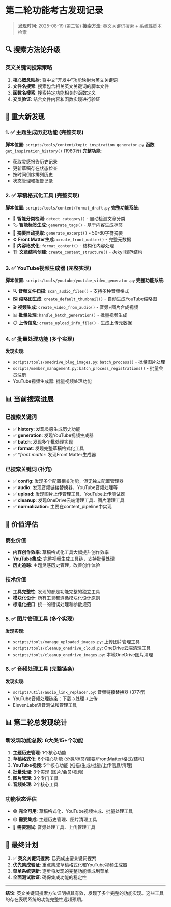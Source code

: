 # 第二轮功能考古发现记录

> **发现时间**: 2025-08-19 (第二轮)
> **搜索方法**: 英文关键词搜索 + 系统性脚本检索

## 🔍 搜索方法论升级

### 英文关键词搜索策略
1. **核心概念映射**: 将中文"开发中"功能映射为英文关键词
2. **文件名搜索**: 搜索包含相关英文关键词的脚本文件
3. **函数名搜索**: 搜索特定功能相关的函数定义
4. **交叉验证**: 结合文件内容和函数实现进行验证

## 🎯 重大新发现

### 1. ✅ 主题生成历史功能 (完整实现)
**脚本位置**: `scripts/tools/content/topic_inspiration_generator.py`
**函数**: `get_inspiration_history()` (1980行)
**完整功能**:
- 获取灵感报告历史记录
- 更新草稿存在状态检查
- 按时间倒序排列历史
- 状态管理和报告记录

### 2. ✅ 草稿格式化工具 (完整实现)
**脚本位置**: `scripts/tools/content/format_draft.py`
**完整功能系统**:
- 🎯 **智能分类检测**: `detect_category()` - 自动检测文章分类
- 🏷️ **智能标签生成**: `generate_tags()` - 基于内容生成标签
- 📝 **摘要自动提取**: `generate_excerpt()` - 50-60字符摘要
- ⚙️ **Front Matter生成**: `create_front_matter()` - 完整元数据
- 📄 **内容格式化**: `format_content()` - 结构化内容处理
- 🏗️ **文章结构创建**: `create_content_structure()` - Jekyll规范结构

### 3. ✅ YouTube视频生成器 (完整实现)
**脚本位置**: `scripts/tools/youtube/youtube_video_generator.py`
**完整功能系统**:
- 🔍 **音频文件扫描**: `scan_audio_files()` - 支持多种音频格式
- 🖼️ **缩略图生成**: `create_default_thumbnail()` - 自动生成YouTube缩略图
- 🎬 **视频生成**: `create_video_from_audio()` - 音频+图片合成视频
- 📊 **批量处理**: `handle_batch_generation()` - 批量视频生成
- 📋 **上传信息**: `create_upload_info_file()` - 生成上传元数据

### 4. ✅ 批量处理功能 (多个实现)
**发现实现**:
- `scripts/tools/onedrive_blog_images.py`: `batch_process()` - 批量图片处理
- `scripts/member_management.py`: `batch_process_registrations()` - 批量会员注册
- YouTube视频生成器: 批量视频处理功能

## 📊 当前搜索进展

### 已搜索关键词
- ✅ **history**: 发现灵感生成历史功能
- ✅ **generation**: 发现YouTube视频生成器
- ✅ **batch**: 发现多个批处理实现
- ✅ **format**: 发现完整草稿格式化工具
- ✅ **front.*matter**: 发现Front Matter生成器

### 已搜索关键词 (补充)
- ✅ **config**: 发现多个配置相关功能，但无独立配置管理器
- ✅ **audio**: 发现音频链接替换器、YouTube音频处理等
- ✅ **upload**: 发现图片上传管理工具、YouTube上传测试器
- ✅ **cleanup**: 发现OneDrive云端清理工具、图片清理工具
- ✅ **normalization**: 主要在content_pipeline中实现

## 🚀 价值评估

### 商业价值
- **内容创作效率**: 草稿格式化工具大幅提升创作效率
- **YouTube集成**: 完整视频生成工具链，支持批量处理
- **历史追踪**: 主题灵感历史管理，改善创作体验

### 技术价值
- **工具完整性**: 发现的都是功能完整的独立工具
- **模块化设计**: 所有工具都遵循模块化设计原则
- **标准化接口**: 统一的错误处理和参数规范

### 5. ✅ 图片管理工具 (多个实现)
**发现实现**:
- `scripts/tools/manage_uploaded_images.py`: 上传图片管理工具
- `scripts/tools/cleanup_onedrive_cloud.py`: OneDrive云端清理工具
- `scripts/tools/cleanup_onedrive_images.py`: 本地OneDrive图片清理

### 6. ✅ 音频处理工具 (完整链条)
**发现实现**:
- `scripts/utils/audio_link_replacer.py`: 音频链接替换器 (377行)
- YouTube音频处理链条：下载→处理→上传
- ElevenLabs语音测试和管理工具

## 📊 第二轮总发现统计

### 新发现功能总数: **6大类15+个功能**
1. **主题历史管理**: 1个核心功能
2. **草稿格式化**: 6个核心功能 (分类/标签/摘要/FrontMatter/格式/结构)
3. **YouTube视频**: 5个核心功能 (扫描/生成/批量/上传信息/清理)
4. **批量处理**: 3个实现 (图片/会员/视频)
5. **图片管理**: 3个专门工具
6. **音频处理**: 2个核心工具

### 功能状态评估
- 🟢 **完全可用**: 草稿格式化、YouTube视频生成、批量处理工具
- 🟡 **需要集成**: 主题历史管理、图片清理工具
- 🔴 **需要测试**: 音频处理工具、上传管理工具

## 🎯 最终计划

1. ✅ **英文关键词搜索**: 已完成主要关键词搜索
2. **优先集成验证**: 重点集成草稿格式化和YouTube视频生成器
3. **菜单系统更新**: 逐步将发现的完整功能集成到菜单
4. **全面测试验证**: 确保集成功能的稳定性

---

**结论**: 英文关键词搜索方法证明极其有效，发现了多个完整的功能实现。这些工具的存在表明系统的功能完整性远超预期。